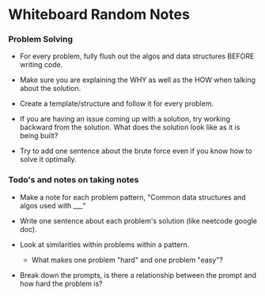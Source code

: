 # Whiteboard Random Notes

### Problem Solving 

- For every problem, fully flush out the algos and data structures BEFORE writing code.

- Make sure you are explaining the WHY as well as the HOW when talking about the solution.

- Create a template/structure and follow it for every problem.

- If you are having an issue coming up with a solution, try working backward from the solution. What does the solution look like as it is being built?

- Try to add one sentence about the brute force even if you know how to solve it optimally.

### Todo's and notes on taking notes

- Make a note for each problem pattern, "Common data structures and algos used with ___" 

- Write one sentence about each problem's solution (like neetcode google doc).

- Look at similarities within problems within a pattern.
  - What makes one problem "hard" and one problem "easy"?

- Break down the prompts, is there a relationship between the prompt and how hard the problem is?